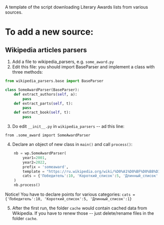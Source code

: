 A template of the script downloading Literary Awards lists from various sources.

# To add a new source:

## Wikipedia articles parsers
1. Add a file to wikipedia_parsers, e.g. `some_award.py` 
2. Edit this file: you should import BaseParser and implement a class with three methods:
```python
from wikipedia_parsers.base import BaseParser

class SomeAwardParser(BaseParser):
    def extract_authors(self, a):
        pass
    def extract_parts(self, t):
        pass
    def extract_book(self, t):
        pass
```

3. Do edit `__init__.py` in `wikipedia_parsers` -- ad this line:
```
from .some_award import SomeAwardParser
```

4. Declare an object of new class in `main()` and call `process()`:
```python
    nb = wp.SomeAwardParser(
        year1=2001, 
        year2=2022,
        prefix = 'someaward',
        template = "https://ru.wikipedia.org/wiki/%D0%A1%D0%BF%D0%B8%D1%81%D0%BE%D0%BA_%D0%BD%D0%BE%D0%BC%D0%B8%D0%BD%D0%B0%D0%BD%D1%82%D0%BE%D0%B2_%D0%BD%D0%B0_%D0%BF%D1%80%D0%B5%D0%BC%D0%B8%D1%8E_%C2%AB%D0%9D%D0%B0%D1%86%D0%B8%D0%BE%D0%BD%D0%B0%D0%BB%D1%8C%D0%BD%D1%8B%D0%B9_%D0%B1%D0%B5%D1%81%D1%82%D1%81%D0%B5%D0%BB%D0%BB%D0%B5%D1%80%C2%BB_xxxx_%D0%B3%D0%BE%D0%B4%D0%B0",
        cats = {'Победитель':10, 'Короткий_список':5, 'Длинный_список':1}
    )
    nb.process()
```
Notice! You have to declare points for various categories: `cats = {'Победитель':10, 'Короткий_список':5, 'Длинный_список':1}`

5. After the first run, the folder `cache` would contain cached data from Wikipedia. If you have to renew those -- just delete/rename files in the folder `cache`.
